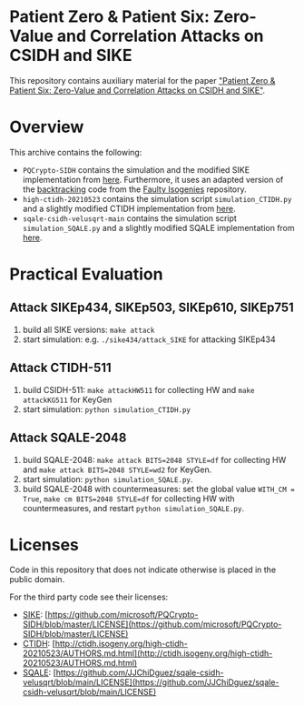 # Patient Zero & Patient Six: Zero-Value and Correlation Attacks on CSIDH and SIKE

This repository contains auxiliary material for the paper ["Patient Zero & Patient Six: Zero-Value and Correlation Attacks on CSIDH and SIKE"](https://eprint.iacr.org/2022/904).

# Overview

This archive contains the following:

- `PQCrypto-SIDH` contains the simulation and the modified SIKE implementation from [here](https://github.com/microsoft/PQCrypto-SIDH). Furthermore, it uses an adapted version of the [backtracking](https://github.com/FaultyIsogenies/faulty-isogeny-code/blob/main/sidh_attack.c#L278) code from the [Faulty Isogenies](https://github.com/FaultyIsogenies/faulty-isogeny-code) repository.
- `high-ctidh-20210523` contains the simulation script `simulation_CTIDH.py` and a slightly modified CTIDH implementation from [here](http://ctidh.isogeny.org/software.html).
- `sqale-csidh-velusqrt-main` contains the simulation script `simulation_SQALE.py` and a slightly modified SQALE implementation from [here](https://github.com/JJChiDguez/sqale-csidh-velusqrt).

# Practical Evaluation

## Attack SIKEp434, SIKEp503, SIKEp610, SIKEp751
1. build all SIKE versions: ```make attack``` 
2. start simulation: e.g. ```./sike434/attack_SIKE``` for attacking SIKEp434

## Attack CTIDH-511
1. build CSIDH-511: ```make attackHW511``` for collecting HW and ```make attackKG511``` for KeyGen
2. start simulation: ```python simulation_CTIDH.py```

## Attack SQALE-2048
1. build SQALE-2048: ```make attack BITS=2048 STYLE=df``` for collecting HW and ```make attack BITS=2048 STYLE=wd2``` for KeyGen.
2. start simulation: ```python simulation_SQALE.py```.
3. build SQALE-2048 with countermeasures: set the global value ```WITH_CM = True```, ```make cm BITS=2048 STYLE=df``` for collecting HW with countermeasures, and restart ```python simulation_SQALE.py```.



# Licenses

Code in this repository that does not indicate otherwise is placed in the public domain.

For the third party code see their licenses:


- [SIKE](https://github.com/microsoft/PQCrypto-SIDH): [https://github.com/microsoft/PQCrypto-SIDH/blob/master/LICENSE](https://github.com/microsoft/PQCrypto-SIDH/blob/master/LICENSE)
- [CTIDH](http://ctidh.isogeny.org/): [http://ctidh.isogeny.org/high-ctidh-20210523/AUTHORS.md.html](http://ctidh.isogeny.org/high-ctidh-20210523/AUTHORS.md.html)
- [SQALE](https://github.com/JJChiDguez/sqale-csidh-velusqrt): [https://github.com/JJChiDguez/sqale-csidh-velusqrt/blob/main/LICENSE](https://github.com/JJChiDguez/sqale-csidh-velusqrt/blob/main/LICENSE)
